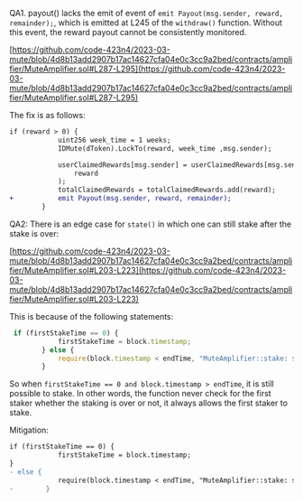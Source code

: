 QA1. payout() lacks the emit of event of ``emit Payout(msg.sender, reward, remainder);``, which is emitted at L245 of the ``withdraw()`` function. Without this event, the reward payout cannot be consistently monitored. 

[https://github.com/code-423n4/2023-03-mute/blob/4d8b13add2907b17ac14627cfa04e0c3cc9a2bed/contracts/amplifier/MuteAmplifier.sol#L287-L295](https://github.com/code-423n4/2023-03-mute/blob/4d8b13add2907b17ac14627cfa04e0c3cc9a2bed/contracts/amplifier/MuteAmplifier.sol#L287-L295)


The fix is as follows:

```diff
if (reward > 0) {
            uint256 week_time = 1 weeks;
            IDMute(dToken).LockTo(reward, week_time ,msg.sender);

            userClaimedRewards[msg.sender] = userClaimedRewards[msg.sender].add(
                reward
            );
            totalClaimedRewards = totalClaimedRewards.add(reward);
+           emit Payout(msg.sender, reward, remainder);    
        }
```

QA2: There is an edge case for ``state()`` in which one can still stake after the stake is over:

[https://github.com/code-423n4/2023-03-mute/blob/4d8b13add2907b17ac14627cfa04e0c3cc9a2bed/contracts/amplifier/MuteAmplifier.sol#L203-L223](https://github.com/code-423n4/2023-03-mute/blob/4d8b13add2907b17ac14627cfa04e0c3cc9a2bed/contracts/amplifier/MuteAmplifier.sol#L203-L223)

This is because of the following statements:

```javascript
 if (firstStakeTime == 0) {
            firstStakeTime = block.timestamp;
        } else {
            require(block.timestamp < endTime, "MuteAmplifier::stake: staking is over");
        }
```
So when ``firstStakeTime == 0 and block.timestamp > endTime``, it is still possible to stake. In other words, the function never check for the first staker whether the staking is over or not, it always allows the first staker to stake. 

Mitigation:
```diff
if (firstStakeTime == 0) {
            firstStakeTime = block.timestamp;
} 
- else {
            require(block.timestamp < endTime, "MuteAmplifier::stake: staking is over");
-        }

```